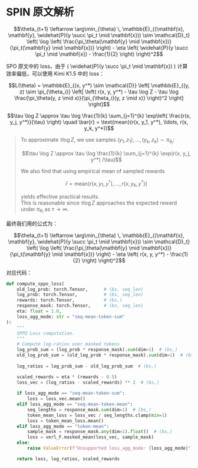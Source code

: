 

# SPIN 原文解析

```math
\theta_{t+1} \leftarrow \arg\min_{\theta} \, \mathbb{E}_{(\mathbf{x}, \mathbf{y}, \widehat{P}(y \succ \pi_t \mid \mathbf{x})) \sim \mathcal{D}_t} \left( \log \left( \frac{\pi_\theta(\mathbf{y} \mid \mathbf{x})}{\pi_t(\mathbf{y} \mid \mathbf{x})} \right) - \eta \left( \widehat{P}(y \succ \pi_t \mid \mathbf{x}) - \frac{1}{2} \right) \right)^2
```

SPO 原文中的 loss，由于 \( \widehat{P}(y \succ \pi_t \mid \mathbf{x}) \) 计算效率偏低，可以使用 Kimi K1.5 中的 loss：

```math
L(\theta) = \mathbb{E}_{(x, y^*) \sim \mathcal{D}} \left[ 
    \mathbb{E}_{(y, z) \sim \pi_{\theta_i}} \left[ 
        \left( r(x, y, y^*) - \tau \log Z - \tau \log \frac{\pi_\theta(y, z \mid x)}{\pi_{\theta_i}(y, z \mid x)} \right)^2 
    \right] 
\right]
```

```math
\tau \log Z \approx \tau \log \frac{1}{k} \sum_{j=1}^{k} \exp\left( \frac{r(x, y_j, y^*)}{\tau} \right)
\quad \bar{r} = \text{mean}(r(x, y_1, y^*), \ldots, r(x, y_k, y^*))
```

> To approximate $\tau \log Z$, we use samples $(y_1, z_1), \ldots, (y_k, z_k) \sim \pi_{\theta_i}$:
> ```math
> \tau \log Z \approx \tau \log \frac{1}{k} \sum_{j=1}^{k} \exp(r(x, y_j, y^*) /\tau)
> ```
> We also find that using empirical mean of sampled rewards  
> ```math
> \bar{r} = \text{mean}(r(x, y_1, y^*), \ldots, r(x, y_k, y^*))
> ```
> yields effective practical results.  
> This is reasonable since $\tau \log Z$ approaches the expected reward under $\pi_{\theta_i}$ as $\tau \to \infty$.

最终我们用的公式为：

```math
\theta_{t+1} \leftarrow \arg\min_{\theta} \, \mathbb{E}_{(\mathbf{x}, \mathbf{y}, \widehat{P}(y \succ \pi_t \mid \mathbf{x})) \sim \mathcal{D}_t} \left( 
\log \left( \frac{\pi_\theta(\mathbf{y} \mid \mathbf{x})}{\pi_t(\mathbf{y} \mid \mathbf{x})} \right) 
- \eta \left( r(x, y, y^*) - \frac{1}{2} \right)
\right)^2
```

对应代码：

```python
def compute_sppo_loss(
    old_log_prob: torch.Tensor,      # (bs, seq_len)
    log_prob: torch.Tensor,          # (bs, seq_len)
    rewards: torch.Tensor,           # (bs,)
    response_mask: torch.Tensor,     # (bs, seq_len)
    eta: float = 1.0,
    loss_agg_mode: str = "seq-mean-token-sum"
):
    """
    SPPO Loss computation.
    """
    # Compute log-ratios over masked tokens
    log_prob_sum = (log_prob * response_mask).sum(dim=1)  # (bs,)
    old_log_prob_sum = (old_log_prob * response_mask).sum(dim=1)  # (bs,)
    
    log_ratios = log_prob_sum - old_log_prob_sum  # (bs,)

    scaled_rewards = eta * (rewards - 0.5)
    loss_vec = (log_ratios - scaled_rewards) ** 2  # (bs,)
    
    if loss_agg_mode == "seq-mean-token-sum":
        loss = loss_vec.mean()
    elif loss_agg_mode == "seq-mean-token-mean":
        seq_lengths = response_mask.sum(dim=1)  # (bs,)
        token_mean_loss = loss_vec / seq_lengths.clamp(min=1)
        loss = token_mean_loss.mean()
    elif loss_agg_mode == "token-mean":
        sample_mask = response_mask.any(dim=1).float()  # (bs,)
        loss = verl_F.masked_mean(loss_vec, sample_mask)       
    else:
        raise ValueError(f"Unsupported loss_agg_mode: {loss_agg_mode}")

    return loss, log_ratios, scaled_rewards
```
